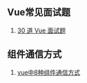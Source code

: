 ## Vue常见面试题
1. [30 道 Vue 面试题](https://juejin.cn/post/6844903918753808398)
## 组件通信方式
1. [vue中8种组件通信方式](https://juejin.cn/post/6844903887162310669)